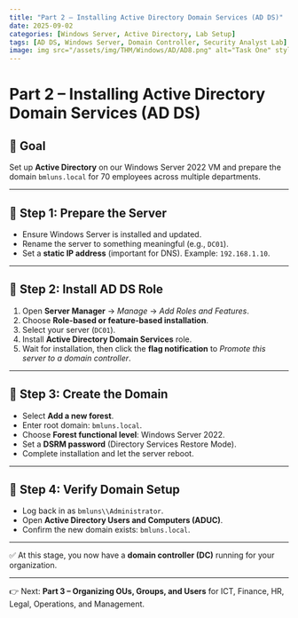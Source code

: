 ```yaml
---
title: "Part 2 – Installing Active Directory Domain Services (AD DS)"
date: 2025-09-02
categories: [Windows Server, Active Directory, Lab Setup]
tags: [AD DS, Windows Server, Domain Controller, Security Analyst Lab]
image: img src="/assets/img/THM/Windows/AD/AD8.png" alt="Task One" style="max-width:100%; height:auto;"
---
```


# Part 2 – Installing Active Directory Domain Services (AD DS)

## 🎯 Goal
Set up **Active Directory** on our Windows Server 2022 VM and prepare the domain `bmluns.local` for 70 employees across multiple departments.

---

## 🔹 Step 1: Prepare the Server
- Ensure Windows Server is installed and updated.  
- Rename the server to something meaningful (e.g., `DC01`).  
- Set a **static IP address** (important for DNS). Example: `192.168.1.10`.  

---

## 🔹 Step 2: Install AD DS Role
1. Open **Server Manager** → *Manage* → *Add Roles and Features*.  
2. Choose **Role-based or feature-based installation**.  
3. Select your server (`DC01`).  
4. Install **Active Directory Domain Services** role.  
5. Wait for installation, then click the **flag notification** to *Promote this server to a domain controller*.  

---

## 🔹 Step 3: Create the Domain
- Select **Add a new forest**.  
- Enter root domain: `bmluns.local`.  
- Choose **Forest functional level**: Windows Server 2022.  
- Set a **DSRM password** (Directory Services Restore Mode).  
- Complete installation and let the server reboot.  

---

## 🔹 Step 4: Verify Domain Setup
- Log back in as `bmluns\\Administrator`.  
- Open **Active Directory Users and Computers (ADUC)**.  
- Confirm the new domain exists: `bmluns.local`.  

---

✅ At this stage, you now have a **domain controller (DC)** running for your organization.

---

👉 Next: **Part 3 – Organizing OUs, Groups, and Users** for ICT, Finance, HR, Legal, Operations, and Management.
